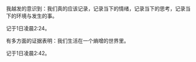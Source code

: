 我越发的意识到：我们真的应该记录，记录当下的情绪，记录当下的思考，记录当下的环境与发生的事。

记于1日凌晨2:24。

有多方面的证据表明：我们生活在一个熵增的世界里。

<!-- 比如说一个人什么都不给他让他自己思考，那大概率会得到一个熵增的结果（向错误的方向越走越远）。 -->

记于1日凌晨2:42。
